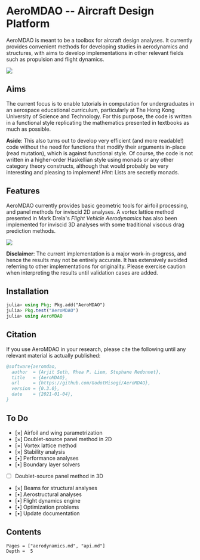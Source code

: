 # AeroMDAO -- Aircraft Design Platform

AeroMDAO is meant to be a toolbox for aircraft design analyses. It currently provides convenient methods for developing studies in aerodynamics and structures, with aims to develop implementations in other relevant fields such as propulsion and flight dynamics.

![](https://godot-bloggy.xyz/post/diagrams/AerostructAircraft.svg)

## Aims

The current focus is to enable tutorials in computation for undergraduates in an aerospace educational curriculum, particularly at The Hong Kong University of Science and Technology. For this purpose, the code is written in a functional style replicating the mathematics presented in textbooks as much as possible.

**Aside**: This also turns out to develop very efficient (and more readable!) code without the need for functions that modify their arguments in-place (read mutation), which is against functional style. Of course, the code is not written in a higher-order Haskellian style using monads or any other category theory constructs, although that would probably be very interesting and pleasing to implement! *Hint*: Lists are secretly monads.

## Features

AeroMDAO currently provides basic geometric tools for airfoil processing, and panel methods for inviscid 2D analyses. A vortex lattice method presented in Mark Drela's *Flight Vehicle Aerodynamics* has also been implemented for inviscid 3D analyses with some traditional viscous drag prediction methods.

![](https://godot-bloggy.xyz/post/diagrams/AircraftStream.svg)

**Disclaimer**: The current implementation is a major work-in-progress, and hence the results may not be entirely accurate. It has extensively avoided referring to other implementations for originality. Please exercise caution when interpreting the results until validation cases are added.

## Installation

```julia
julia> using Pkg; Pkg.add("AeroMDAO")
julia> Pkg.test("AeroMDAO")
julia> using AeroMDAO
```

## Citation

If you use AeroMDAO in your research, please cite the following until any relevant material is actually published:

```bibtex
@software{aeromdao,
  author  = {Arjit Seth, Rhea P. Liem, Stephane Redonnet},
  title   = {AeroMDAO},
  url     = {https://github.com/GodotMisogi/AeroMDAO},
  version = {0.3.0},
  date    = {2021-01-04},
}
```

## To Do

- [×] Airfoil and wing parametrization
- [×] Doublet-source panel method in 2D
- [×] Vortex lattice method
- [×] Stability analysis
- [•] Performance analyses
- [•] Boundary layer solvers
- [ ] Doublet-source panel method in 3D
- [×] Beams for structural analyses
- [•] Aerostructural analyses
- [•] Flight dynamics engine
- [•] Optimization problems
- [•] Update documentation

## Contents

```@contents
Pages = ["aerodynamics.md", "api.md"]
Depth =  5
```